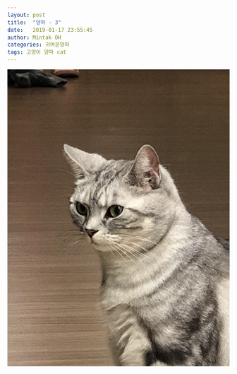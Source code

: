 ```yaml
---
layout: post
title:  "양파 - 3"
date:   2019-01-17 23:55:45
author: Mintak OH
categories: 귀여운양파
tags: 고양이 양파 cat
---
```


![이미지](https://raw.githubusercontent.com/mintakoh/mintakoh.github.io/master/assets/cat_onion/onion3.jpg)